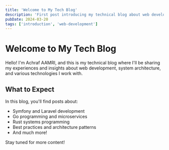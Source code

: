 ```yaml
---
title: 'Welcome to My Tech Blog'
description: 'First post introducing my technical blog about web development, system architecture, and more.'
pubDate: 2024-03-20
tags: ['introduction', 'web-development']
---
```


# Welcome to My Tech Blog

Hello! I'm Achraf AAMRI, and this is my technical blog where I'll be sharing my experiences and insights about web development, system architecture, and various technologies I work with.

## What to Expect

In this blog, you'll find posts about:
- Symfony and Laravel development
- Go programming and microservices
- Rust systems programming
- Best practices and architecture patterns
- And much more!

Stay tuned for more content! 